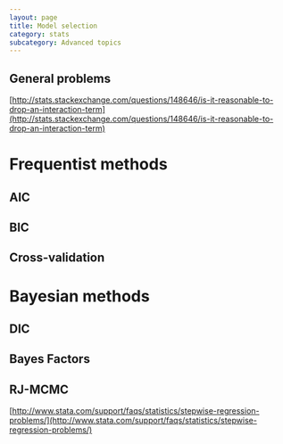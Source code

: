 ```yaml
---
layout: page
title: Model selection
category: stats
subcategory: Advanced topics
---
```



## General problems 


[http://stats.stackexchange.com/questions/148646/is-it-reasonable-to-drop-an-interaction-term](http://stats.stackexchange.com/questions/148646/is-it-reasonable-to-drop-an-interaction-term)




# Frequentist methods

## AIC

## BIC

## Cross-validation



# Bayesian methods

## DIC

## Bayes Factors

## RJ-MCMC



[http://www.stata.com/support/faqs/statistics/stepwise-regression-problems/](http://www.stata.com/support/faqs/statistics/stepwise-regression-problems/)
